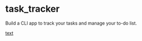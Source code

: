 # task_tracker
Build a CLI app to track your tasks and manage your to-do list.

[text](https://roadmap.sh/projects/task-tracker)